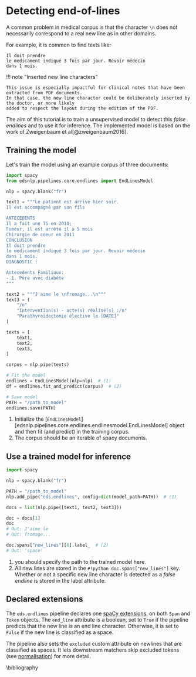 # Detecting end-of-lines

A common problem in medical corpus is that the character `\n` does not necessarily correspond to a real new line as in other domains.

For example, it is common to find texts like:

```
Il doit prendre
le medicament indiqué 3 fois par jour. Revoir médecin
dans 1 mois.
```

!!! note "Inserted new line characters"

    This issue is especially impactful for clinical notes that have been extracted from PDF documents.
    In that case, the new line character could be deliberately inserted by the doctor, or more likely
    added to respect the layout during the edition of the PDF.

The aim of this tutorial is to train a unsupervised model to detect this _false endlines_ and to use it for inference.
The implemented model is based on the work of Zweigenbaum et al[@zweigenbaum2016].

## Training the model

Let's train the model using an example corpus of three documents:

```python
import spacy
from edsnlp.pipelines.core.endlines import EndLinesModel

nlp = spacy.blank("fr")

text1 = """Le patient est arrivé hier soir.
Il est accompagné par son fils

ANTECEDENTS
Il a fait une TS en 2010;
Fumeur, il est arrêté il a 5 mois
Chirurgie de coeur en 2011
CONCLUSION
Il doit prendre
le medicament indiqué 3 fois par jour. Revoir médecin
dans 1 mois.
DIAGNOSTIC :

Antecedents Familiaux:
- 1. Père avec diabète
"""

text2 = """J'aime le \nfromage...\n"""
text3 = (
    "/n"
    "Intervention(s) - acte(s) réalisé(s) :/n"
    "Parathyroïdectomie élective le [DATE]"
)

texts = [
    text1,
    text2,
    text3,
]

corpus = nlp.pipe(texts)

# Fit the model
endlines = EndLinesModel(nlp=nlp)  # (1)
df = endlines.fit_and_predict(corpus)  # (2)

# Save model
PATH = "/path_to_model"
endlines.save(PATH)
```

1. Initialize the [`EndLinesModel`][edsnlp.pipelines.core.endlines.endlinesmodel.EndLinesModel]
   object and then fit (and predict) in the training corpus.
2. The corpus should be an iterable of spacy documents.

## Use a trained model for inference

```python
import spacy

nlp = spacy.blank("fr")

PATH = "/path_to_model"
nlp.add_pipe("eds.endlines", config=dict(model_path=PATH))  # (1)

docs = list(nlp.pipe([text1, text2, text3]))

doc = docs[1]
doc
# Out: J'aime le
# Out: fromage...

doc.spans["new_lines"][0].label_  # (2)
# Out: 'space'
```
1. you should specify the path to the trained model here.
2. All new lines are stored in the `#!python doc.spans["new_lines"]` key.
   Whether or not a specific new line character is detected as a *false endline*
   is stored in the label attribute.

## Declared extensions

The `eds.endlines` pipeline declares one [spaCy extensions](https://spacy.io/usage/processing-pipelines#custom-components-attributes), on both `Span` and `Token` objects. The `end_line` attribute is a boolean, set to `True` if the pipeline predicts that the new line is an end line character. Otherwise, it is set to `False` if the new line is classified as a space.

The pipeline also sets the `excluded` custom attribute on newlines that are classified as spaces. It lets downstream matchers skip excluded tokens (see [normalisation](../../pipelines/core/normalisation.md)) for more detail.

\bibliography
